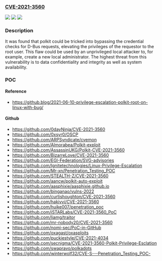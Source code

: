 ### [CVE-2021-3560](https://cve.mitre.org/cgi-bin/cvename.cgi?name=CVE-2021-3560)
![](https://img.shields.io/static/v1?label=Product&message=polkit&color=blue)
![](https://img.shields.io/static/v1?label=Version&message=n%2Fa&color=blue)
![](https://img.shields.io/static/v1?label=Vulnerability&message=CWE-863&color=brighgreen)

### Description

It was found that polkit could be tricked into bypassing the credential checks for D-Bus requests, elevating the privileges of the requestor to the root user. This flaw could be used by an unprivileged local attacker to, for example, create a new local administrator. The highest threat from this vulnerability is to data confidentiality and integrity as well as system availability.

### POC

#### Reference
- https://github.blog/2021-06-10-privilege-escalation-polkit-root-on-linux-with-bug/

#### Github
- https://github.com/0dayNinja/CVE-2021-3560
- https://github.com/0xsyr0/OSCP
- https://github.com/ARPSyndicate/cvemon
- https://github.com/Almorabea/Polkit-exploit
- https://github.com/AssassinUKG/Polkit-CVE-2021-3560
- https://github.com/BizarreLove/CVE-2021-3560
- https://github.com/EGI-Federation/SVG-advisories
- https://github.com/Ignitetechnologies/Linux-Privilege-Escalation
- https://github.com/Mr-xn/Penetration_Testing_POC
- https://github.com/STEALTH-Z/CVE-2021-3560
- https://github.com/aancw/polkit-auto-exploit
- https://github.com/aasphixie/aasphixie.github.io
- https://github.com/binganao/vulns-2022
- https://github.com/curtishoughton/CVE-2021-3560
- https://github.com/hakivvi/CVE-2021-3560
- https://github.com/huike007/penetration_poc
- https://github.com/iSTARLabs/CVE-2021-3560_PoC
- https://github.com/liamg/traitor
- https://github.com/mr-nobody20/CVE-2021-3560
- https://github.com/nomi-sec/PoC-in-GitHub
- https://github.com/oxagast/oxasploits
- https://github.com/puckiestyle/CVE-2021-4034
- https://github.com/secnigma/CVE-2021-3560-Polkit-Privilege-Esclation
- https://github.com/swapravo/polkadots
- https://github.com/winterwolf32/CVE-S---Penetration_Testing_POC-

